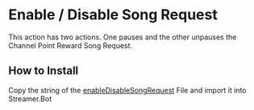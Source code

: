 # Enable / Disable Song Request
This action has two actions. One pauses and the other unpauses the Channel Point Reward Song Request. 

## How to Install
Copy the string of the [enableDisableSongRequest](https://raw.githubusercontent.com/j0nas500/spotifyTwitchBot/master/actions/enableDisableSongRequest/enableDisableSongRequest?token=GHSAT0AAAAAABYHXQWE2FWEFGYAOWR5WDJ4Y2BRBKQ) File and import it into Streamer.Bot